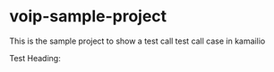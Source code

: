# voip-sample-project
This is the sample project to show a test call
test call case in kamailio 



Test Heading:
